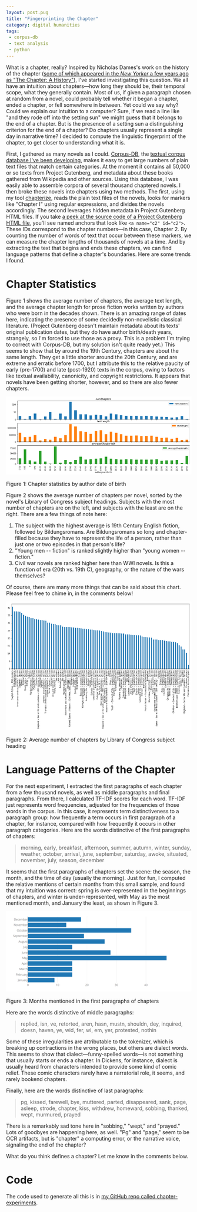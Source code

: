```yaml
---
layout: post.pug
title: "Fingerprinting the Chapter"
category: digital humanities
tags:
 - corpus-db
 - text analysis
 - python
---
```


What is a chapter, really? Inspired by Nicholas Dames's work on the history of the chapter ([some of which appeared in the _New Yorker_ a few years ago as "The Chapter: A History"](https://www.newyorker.com/books/page-turner/chapter-history)), I've started investigating this question. We all have an intuition about chapters—how long they should be, their temporal scope, what they generally contain. Most of us, if given a paragraph chosen at random from a novel, could probably tell whether it began a chapter, ended a chapter, or fell somewhere in between. Yet could we say why? Could we explain our intuition to a computer? Sure, if we read a line like "and they rode off into the setting sun" we might guess that it belongs to the end of a chapter. But is the presence of a setting sun a distinguishing criterion for the end of a chapter? Do chapters usually represent a single day in narrative time? I decided to compute the linguistic fingerprint of the chapter, to get closer to understanding what it is. 

First, I gathered as many novels as I could. [Corpus-DB](http://corpus-db.org), the [textual corpus database I've been developing](http://jonreeve.com/2017/06/project-gutenberg-the-database/), makes it easy to get large numbers of plain text files that match certain categories. At the moment it contains all 50,000 or so texts from Project Gutenberg, and metadata about these books gathered from Wikipedia and other sources. Using this database, I was easily able to assemble corpora of several thousand chaptered novels. I then broke these novels into chapters using two methods. The first, using my tool [chapterize](https://github.com/JonathanReeve/chapterize), reads the plain text files of the novels, looks for markers like "Chapter I" using regular expressions, and divides the novels accordingly. The second leverages hidden metadata in Project Gutenberg HTML files. If you take [a peek at the source code of a Project Gutenberg HTML file](https://github.com/GITenberg/Pride-and-Prejudice_1342/blob/master/1342-h/1342-h.htm), you'll see named anchors that look like `<a name="c2" id="c2">`. These IDs correspond to the chapter numbers—in this case, Chapter 2. By counting the number of words of text that occur between these markers, we can measure the chapter lengths of thousands of novels at a time. And by extracting the text that begins and ends these chapters, we can find language patterns that define a chapter's boundaries. Here are some trends I found. 

# Chapter Statistics

Figure 1 shows the average number of chapters, the average text length, and the average chapter length for prose fiction works written by authors who were born in the decades shown. There is an amazing range of dates here, indicating the presence of some decidedly non-novelistic classical literature. (Project Gutenberg doesn't maintain metadata about its texts' original publication dates, but they do have author birth/death years, strangely, so I'm forced to use those as a proxy. This is a problem I'm trying to correct with Corpus-DB, but my solution isn't quite ready yet.) This seems to show that by around the 19th Century, chapters are about the same length. They get a little shorter around the 20th Century, and are extreme and erratic before 1700, but I attribute this to the relative paucity of early (pre-1700) and late (post-1920) texts in the corpus, owing to factors like textual availability, canonicity, and copyright restrictions. It appears that novels have been getting shorter, however, and so there are also fewer chapters. 


![Figure 1: Chapter statistics by author date of birth](/images/chapters/chap-stats-by-author-dob.png)
<p class="caption">Figure 1: Chapter statistics by author date of birth</p>


Figure 2 shows the average number of chapters per novel, sorted by the novel's Library of Congress subject headings. Subjects with the most number of chapters are on the left, and subjects with the least are on the right. There are a few things of note here:

1. The subject with the highest average is 19th Century English fiction, followed by Bildungsromans. Are Bildungsromans so long and chapter-filled because they have to represent the life of a person, rather than just one or two episodes in that person's life? 
2. "Young men -- fiction" is ranked slightly higher than "young women -- fiction." 
3. Civil war novels are ranked higher here than WWI novels. Is this a function of era (20th vs. 19th C), geography, or the nature of the wars themselves? 

Of course, there are many more things that can be said about this chart. Please feel free to chime in, in the comments below!


![Figure 2: Average number of chapters by Library of Congress subject heading](/images/chapters/numchaps-by-lcsh.png)
<p class="caption">Figure 2: Average number of chapters by Library of Congress subject heading</p>


# Language Patterns of the Chapter

For the next experiment, I extracted the first paragraphs of each chapter from a few thousand novels, as well as middle paragraphs and final paragraphs. From there, I calculated TF-IDF scores for each word. TF-IDF just represents word frequencies, adjusted for the frequencies of those words in the corpus. In this case, it represents term distinctiveness to a paragraph group: how frequently a term occurs in first paragraph of a chapter, for instance, compared with how frequently it occurs in other paragraph categories. Here are the words distinctive of the first paragraphs of chapters: 

> morning, early, breakfast, afternoon, summer, autumn, winter, sunday, weather, october, arrival, june, september, saturday, awoke, situated, november, july, season, december

It seems that the first paragraphs of chapters set the scene: the season, the month, and the time of day (usually the morning). Just for fun, I computed the relative mentions of certain months from this small sample, and found that my intuition was correct: spring is over-represented in the beginnings of chapters, and winter is under-represented, with May as the most mentioned month, and January the least, as shown in Figure 3. 


![Figure 3: Months mentioned in the first paragraphs of chapters](/images/chapters/months.png)
<p class="caption">Figure 3: Months mentioned in the first paragraphs of chapters</p>


Here are the words distinctive of middle paragraphs: 

> replied, isn, ve, retorted, aren, hasn, mustn, shouldn, dey, inquired, doesn, haven, ye, wid, fer, wi, em, yer, protested, nothin

Some of these irregularities are attributable to the tokenizer, which is breaking up contractions in the wrong places, but others are dialect words. This seems to show that dialect—funny-spelled words—is not something that usually starts or ends a chapter. In Dickens, for instance, dialect is usually heard from characters intended to provide some kind of comic relief. These comic characters rarely have a narratorial role, it seems, and rarely bookend chapters.

Finally, here are the words distinctive of last paragraphs: 

>pg, kissed, farewell, bye, muttered, parted, disappeared, sank, page, asleep, strode, chapter, kiss, withdrew, homeward, sobbing, thanked, wept, murmured, prayed	

There is a remarkably sad tone here in "sobbing," "wept," and "prayed." Lots of goodbyes are happening here, as well. "Pg" and "page," seem to be OCR artifacts, but is "chapter" a computing error, or the narrative voice, signaling the end of the chapter? 

What do you think defines a chapter? Let me know in the comments below. 

# Code 

The code used to generate all this is in [my GitHub repo called chapter-experiments](https://github.com/JonathanReeve/chapter-experiments).

